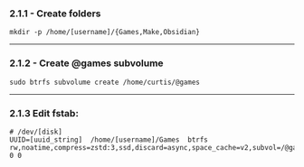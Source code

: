 ### 2.1.1 - Create folders

`mkdir -p /home/[username]/{Games,Make,Obsidian}`

---
### 2.1.2 - Create @games subvolume

`sudo btrfs subvolume create /home/curtis/@games`

---
### 2.1.3 Edit fstab:

```
# /dev/[disk]
UUID=[uuid_string]	/home/[username]/Games	btrfs     	rw,noatime,compress=zstd:3,ssd,discard=async,space_cache=v2,subvol=/@games	0 0
```

